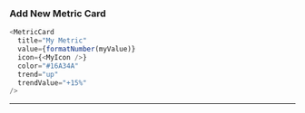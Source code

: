 ### Add New Metric Card

```javascript
<MetricCard
  title="My Metric"
  value={formatNumber(myValue)}
  icon={<MyIcon />}
  color="#16A34A"
  trend="up"
  trendValue="+15%"
/>
```

---
